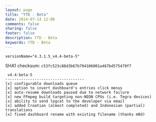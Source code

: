 ```yaml
---
layout: page
title: "YTD - Beta"
date: 2014-07-14 12:00
comments: false
sharing: false
footer: false
description: YTD - Beta
keywords: YTD - Beta
---
```

`versionName="4.3.1.5_v4.4-beta-5"`

SHA1 checksum: `c53fc523c88d3b67b794106001a467bd575479f7`

     v4.4-beta-5
    -----------------------------------
    [x] configurable downloads queue
    [x] option to invert dashboard's entries click menus
    [x] auto-resume downloads paused due to network failure
    [x] new FFmpeg build targeting non-NEON CPUs (i.e. Tegra devices)
    [x] ability to send logcat to the developer via email
    [x] added Croatian (almost completed) and Indonesian (partial) translations
    [x] fixed dashboard rename with existing filename (thanks m0d)
